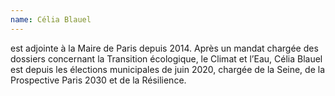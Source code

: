 ```yaml
---
name: Célia Blauel
---
```

est adjointe à la Maire de Paris depuis 2014. Après un mandat chargée des dossiers concernant la Transition écologique, le Climat et l’Eau, Célia Blauel est depuis  les élections municipales de juin 2020, chargée de la Seine, de la Prospective Paris 2030 et de la Résilience.